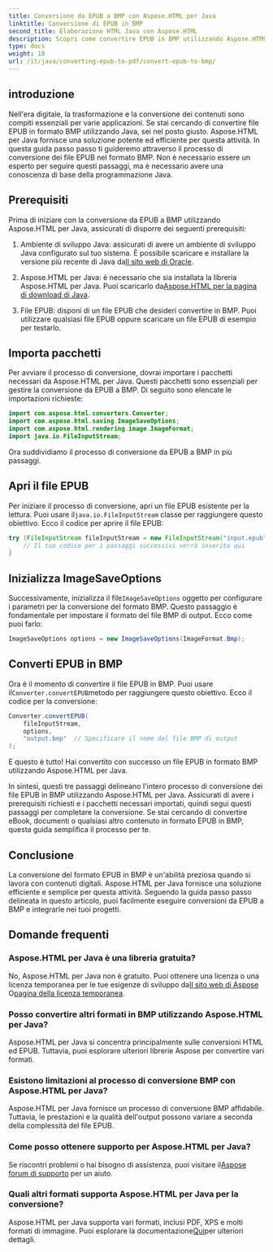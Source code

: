 ```yaml
---
title: Conversione da EPUB a BMP con Aspose.HTML per Java
linktitle: Conversione di EPUB in BMP
second_title: Elaborazione HTML Java con Aspose.HTML
description: Scopri come convertire EPUB in BMP utilizzando Aspose.HTML per Java. Guida passo passo per una trasformazione efficiente dei contenuti.
type: docs
weight: 10
url: /it/java/converting-epub-to-pdf/convert-epub-to-bmp/
---
```


## introduzione

Nell'era digitale, la trasformazione e la conversione dei contenuti sono compiti essenziali per varie applicazioni. Se stai cercando di convertire file EPUB in formato BMP utilizzando Java, sei nel posto giusto. Aspose.HTML per Java fornisce una soluzione potente ed efficiente per questa attività. In questa guida passo passo ti guideremo attraverso il processo di conversione dei file EPUB nel formato BMP. Non è necessario essere un esperto per seguire questi passaggi, ma è necessario avere una conoscenza di base della programmazione Java.

## Prerequisiti

Prima di iniziare con la conversione da EPUB a BMP utilizzando Aspose.HTML per Java, assicurati di disporre dei seguenti prerequisiti:

1.  Ambiente di sviluppo Java: assicurati di avere un ambiente di sviluppo Java configurato sul tuo sistema. È possibile scaricare e installare la versione più recente di Java da[Il sito web di Oracle](https://www.oracle.com/java/technologies/javase-downloads.html).

2.  Aspose.HTML per Java: è necessario che sia installata la libreria Aspose.HTML per Java. Puoi scaricarlo da[Aspose.HTML per la pagina di download di Java](https://releases.aspose.com/html/java/).

3. File EPUB: disponi di un file EPUB che desideri convertire in BMP. Puoi utilizzare qualsiasi file EPUB oppure scaricare un file EPUB di esempio per testarlo.

## Importa pacchetti

Per avviare il processo di conversione, dovrai importare i pacchetti necessari da Aspose.HTML per Java. Questi pacchetti sono essenziali per gestire la conversione da EPUB a BMP. Di seguito sono elencate le importazioni richieste:

```java
import com.aspose.html.converters.Converter;
import com.aspose.html.saving.ImageSaveOptions;
import com.aspose.html.rendering.image.ImageFormat;
import java.io.FileInputStream;
```

Ora suddividiamo il processo di conversione da EPUB a BMP in più passaggi.

## Apri il file EPUB

 Per iniziare il processo di conversione, apri un file EPUB esistente per la lettura. Puoi usare il`java.io.FileInputStream` classe per raggiungere questo obiettivo. Ecco il codice per aprire il file EPUB:

```java
try (FileInputStream fileInputStream = new FileInputStream("input.epub")) {
    // Il tuo codice per i passaggi successivi verrà inserito qui
}
```

## Inizializza ImageSaveOptions

 Successivamente, inizializza il file`ImageSaveOptions` oggetto per configurare i parametri per la conversione del formato BMP. Questo passaggio è fondamentale per impostare il formato del file BMP di output. Ecco come puoi farlo:

```java
ImageSaveOptions options = new ImageSaveOptions(ImageFormat.Bmp);
```

## Converti EPUB in BMP

 Ora è il momento di convertire il file EPUB in BMP. Puoi usare il`Converter.convertEPUB`metodo per raggiungere questo obiettivo. Ecco il codice per la conversione:

```java
Converter.convertEPUB(
    fileInputStream,
    options,
    "output.bmp"  // Specificare il nome del file BMP di output
);
```

E questo è tutto! Hai convertito con successo un file EPUB in formato BMP utilizzando Aspose.HTML per Java.

In sintesi, questi tre passaggi delineano l'intero processo di conversione dei file EPUB in BMP utilizzando Aspose.HTML per Java. Assicurati di avere i prerequisiti richiesti e i pacchetti necessari importati, quindi segui questi passaggi per completare la conversione. Se stai cercando di convertire eBook, documenti o qualsiasi altro contenuto in formato EPUB in BMP, questa guida semplifica il processo per te.

## Conclusione

La conversione del formato EPUB in BMP è un'abilità preziosa quando si lavora con contenuti digitali. Aspose.HTML per Java fornisce una soluzione efficiente e semplice per questa attività. Seguendo la guida passo passo delineata in questo articolo, puoi facilmente eseguire conversioni da EPUB a BMP e integrarle nei tuoi progetti.

## Domande frequenti

### Aspose.HTML per Java è una libreria gratuita?
No, Aspose.HTML per Java non è gratuito. Puoi ottenere una licenza o una licenza temporanea per le tue esigenze di sviluppo da[Il sito web di Aspose](https://purchase.aspose.com/buy) O[pagina della licenza temporanea](https://purchase.aspose.com/temporary-license/).

### Posso convertire altri formati in BMP utilizzando Aspose.HTML per Java?
Aspose.HTML per Java si concentra principalmente sulle conversioni HTML ed EPUB. Tuttavia, puoi esplorare ulteriori librerie Aspose per convertire vari formati.

### Esistono limitazioni al processo di conversione BMP con Aspose.HTML per Java?
Aspose.HTML per Java fornisce un processo di conversione BMP affidabile. Tuttavia, le prestazioni e la qualità dell'output possono variare a seconda della complessità del file EPUB.

### Come posso ottenere supporto per Aspose.HTML per Java?
 Se riscontri problemi o hai bisogno di assistenza, puoi visitare il[Aspose forum di supporto](https://forum.aspose.com/) per un aiuto.

### Quali altri formati supporta Aspose.HTML per Java per la conversione?
 Aspose.HTML per Java supporta vari formati, inclusi PDF, XPS e molti formati di immagine. Puoi esplorare la documentazione[Qui](https://reference.aspose.com/html/java/)per ulteriori dettagli.
